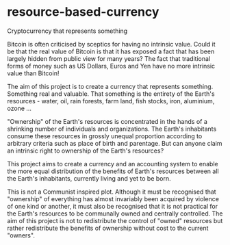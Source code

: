 # resource-based-currency
Cryptocurrency that represents something

Bitcoin is often criticised by sceptics for having no intrinsic value. Could it be that the real value of Bitcoin is that it has exposed a fact that has been largely hidden from public view for many years? The fact that traditional forms of money such as US Dollars, Euros and Yen have no more intrinsic value than Bitcoin!

The aim of this project is to create a currency that represents something. Something real and valuable. That something is the entirety of the Earth's resources - water, oil, rain forests, farm land, fish stocks, iron, aluminium, ozone ...

"Ownership" of the Earth's resources is concentrated in the hands of a shrinking number of individuals and organizations. The Earth's inhabitants consume these resources in grossly unequal proportion according to arbitrary criteria such as place of birth and parentage. But can anyone claim an intrinsic right to ownership of the Earth's resources? 

This project aims to create a currency and an accounting system to enable the more equal distribution of the benefits of Earth's resources between all the Earth's inhabitants, currently living and yet to be born.

This is not a Communist inspired plot. Although it must be recognised that "ownership" of everything has almost invariably been acquired by violence of one kind or another, it must also be recognised that it is not practical for the Earth's resources to be communally owned and centrally controlled. The aim of this project is not to redistribute the control of "owned" resources but rather redistribute the benefits of ownership without cost to the current "owners".  
